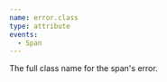 ```yaml
---
name: error.class
type: attribute
events:
  - Span
---
```


The full class name for the span's error.